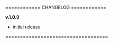 ============ CHANGELOG ============

**v.1.0.0**
- initial release

===================================
